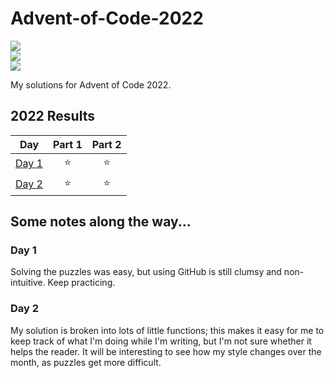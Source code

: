 # Advent-of-Code-2022

![](https://img.shields.io/badge/day%20📅-2-blue)	
![](https://img.shields.io/badge/stars%20⭐-4-yellow)	
![](https://img.shields.io/badge/days%20completed-2-red)	

My solutions for Advent of Code 2022.

<!--- advent_readme_stars table --->
## 2022 Results

| Day | Part 1 | Part 2 |
| :---: | :---: | :---: |
| [Day 1](https://adventofcode.com/2022/day/1) | ⭐ | ⭐ |
| [Day 2](https://adventofcode.com/2022/day/2) | ⭐ | ⭐ |
<!--- advent_readme_stars table --->

## Some notes along the way...

### Day 1
Solving the puzzles was easy, but using GitHub is still clumsy and non-intuitive.  Keep practicing.

### Day 2
My solution is broken into lots of little functions; this makes it easy for me to keep track of what I'm doing while I'm writing, but I'm not sure whether it helps the reader.  It will be interesting to see how my style changes over the month, as puzzles get more difficult.
